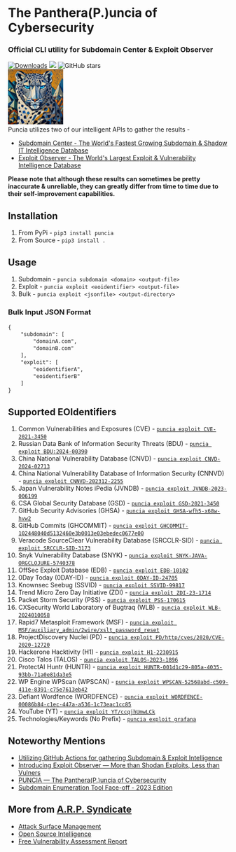 #  The Panthera(P.)uncia of Cybersecurity 
### Official CLI utility for Subdomain Center & Exploit Observer

[![Downloads](https://pepy.tech/badge/puncia)](https://pepy.tech/project/puncia)
<img src="https://img.shields.io/badge/contributions-welcome-brightgreen.svg?style=flat">
<img alt="GitHub stars" src="https://img.shields.io/github/stars/ARPSyndicate/puncia"> 
<br>
<img src="https://raw.githubusercontent.com/ARPSyndicate/puncia/master/puncia.png" width=25%> 
<br>
Puncia utilizes two of our intelligent APIs to gather the results - <br>
- [Subdomain Center - The World's Fastest Growing Subdomain & Shadow IT Intelligence Database](https://subdomain.center)<br>
- [Exploit Observer - The World's Largest Exploit & Vulnerability Intelligence Database](https://exploit.observer)

**Please note that although these results can sometimes be pretty inaccurate & unreliable, they can greatly differ from time to time due to their self-improvement capabilities.**

## Installation
1. From PyPi - `pip3 install puncia`
2. From Source - `pip3 install .`<br>

## Usage
1. Subdomain - `puncia subdomain <domain> <output-file>`
2. Exploit - `puncia exploit <eoidentifier> <output-file>`
3. Bulk - `puncia exploit <jsonfile> <output-directory>`<br>
### Bulk Input JSON Format
```
{
    "subdomain": [
        "domainA.com",
        "domainB.com"
    ],
    "exploit": [
        "eoidentifierA",
        "eoidentifierB"
    ]
}
```

## Supported EOIdentifiers
1. Common Vulnerabilities and Exposures (CVE) - [`puncia exploit CVE-2021-3450`](https://api.exploit.observer/?keyword=CVE-2021-3450) 
2. Russian Data Bank of Information Security Threats (BDU) - [`puncia exploit BDU:2024-00390`](https://api.exploit.observer/?keyword=BDU:2024-00390)
3. China National Vulnerability Database (CNVD) - [`puncia exploit CNVD-2024-02713`](https://api.exploit.observer/?keyword=CNVD-2024-02713)
4. China National Vulnerability Database of Information Security (CNNVD) - [`puncia exploit CNNVD-202312-2255`](https://api.exploit.observer/?keyword=CNNVD-202312-2255)
5. Japan Vulnerability Notes iPedia (JVNDB) - [`puncia exploit JVNDB-2023-006199`](https://api.exploit.observer/?keyword=JVNDB-2023-006199) 
6. CSA Global Security Database (GSD) - [`puncia exploit GSD-2021-3450`](https://api.exploit.observer/?keyword=GSD-2021-3450)
7. GitHub Security Advisories (GHSA) - [`puncia exploit GHSA-wfh5-x68w-hvw2`](https://api.exploit.observer/?keyword=GHSA-wfh5-x68w-hvw2)
8. GitHub Commits (GHCOMMIT) - [`puncia exploit GHCOMMIT-102448040d5132460e3b0013e03ebedec0677e00`](https://api.exploit.observer/?keyword=GHCOMMIT-102448040d5132460e3b0013e03ebedec0677e00) 
9. Veracode SourceClear Vulnerability Database (SRCCLR-SID) - [`puncia exploit SRCCLR-SID-3173`](https://api.exploit.observer/?keyword=SRCCLR-SID-3173)
10. Snyk Vulnerability Database (SNYK) - [`puncia exploit SNYK-JAVA-ORGCLOJURE-5740378`](https://api.exploit.observer/?keyword=SNYK-JAVA-ORGCLOJURE-5740378)
11. OffSec Exploit Database (EDB) - [`puncia exploit EDB-10102`](https://api.exploit.observer/?keyword=EDB-10102)
12. 0Day Today (0DAY-ID) - [`puncia exploit 0DAY-ID-24705`](https://api.exploit.observer/?keyword=0DAY-ID-24705)
13. Knownsec Seebug (SSVID) - [`puncia exploit SSVID-99817`](https://api.exploit.observer/?keyword=SSVID-99817)
14. Trend Micro Zero Day Initiative (ZDI) - [`puncia exploit ZDI-23-1714`](https://api.exploit.observer/?keyword=ZDI-23-1714) 
15. Packet Storm Security (PSS) - [`puncia exploit PSS-170615`](https://api.exploit.observer/?keyword=PSS-170615) 
16. CXSecurity World Laboratory of Bugtraq (WLB) - [`puncia exploit WLB-2024010058`](https://api.exploit.observer/?keyword=WLB-2024010058)
17. Rapid7 Metasploit Framework (MSF) - [`puncia exploit MSF/auxiliary_admin/2wire/xslt_password_reset`](https://api.exploit.observer/?keyword=MSF/auxiliary_admin/2wire/xslt_password_reset)
18. ProjectDiscovery Nuclei (PD) - [`puncia exploit PD/http/cves/2020/CVE-2020-12720`](https://api.exploit.observer/?keyword=PD/http/cves/2020/CVE-2020-12720) 
19. Hackerone Hacktivity (H1) - [`puncia exploit H1-2230915`](https://api.exploit.observer/?keyword=H1-2230915)
20. Cisco Talos (TALOS) - [`puncia exploit TALOS-2023-1896`](https://api.exploit.observer/?keyword=TALOS-2023-1896)
21. ProtectAI Huntr (HUNTR) - [`puncia exploit HUNTR-001d1c29-805a-4035-93bb-71a0e81da3e5`](https://api.exploit.observer/?keyword=HUNTR-001d1c29-805a-4035-93bb-71a0e81da3e5)
22. WP Engine WPScan (WPSCAN) - [`puncia exploit WPSCAN-52568abd-c509-411e-8391-c75e7613eb42`](https://api.exploit.observer/?keyword=WPSCAN-52568abd-c509-411e-8391-c75e7613eb42)
23. Defiant Wordfence (WORDFENCE) - [`puncia exploit WORDFENCE-00086b84-c1ec-447a-a536-1c73eac1cc85`](https://api.exploit.observer/?keyword=WORDFENCE-00086b84-c1ec-447a-a536-1c73eac1cc85)
24. YouTube (YT) - [`puncia exploit YT/ccqjhUmwLCk`](https://api.exploit.observer/?keyword=YT/ccqjhUmwLCk)
25. Technologies/Keywords (No Prefix) - [`puncia exploit grafana`](https://api.exploit.observer/?keyword=grafana)<br>


## Noteworthy Mentions
- [Utilizing GitHub Actions for gathering Subdomain & Exploit Intelligence](https://blog.arpsyndicate.io/utilizing-github-actions-for-gathering-subdomain-exploit-intelligence-bbc79c19bb85)
- [Introducing Exploit Observer — More than Shodan Exploits, Less than Vulners](https://blog.arpsyndicate.io/introducing-exploit-observer-more-than-shodan-exploits-less-than-vulners-23eaea466e4a)
- [PUNCIA — The Panthera(P.)uncia of Cybersecurity](https://blog.arpsyndicate.io/puncia-the-panthera-p-uncia-of-cybersecurity-ft-puncia-subdomain-center-exploit-observer-9a9d8cca9576)
- [Subdomain Enumeration Tool Face-off - 2023 Edition](https://blog.blacklanternsecurity.com/p/subdomain-enumeration-tool-face-off-4e5)

## More from [A.R.P. Syndicate](https://www.arpsyndicate.io)
- [Attack Surface Management](https://asm.arpsyndicate.io)
- [Open Source Intelligence](https://asm.arpsyndicate.io/intelligence.html)
- [Free Vulnerability Assessment Report](https://asm.arpsyndicate.io/free-vulnerability-scanning.html)